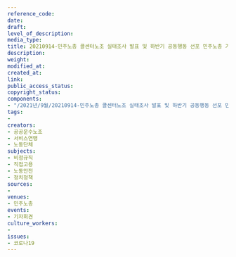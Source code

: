 ```yaml
---
reference_code: 
date: 
draft: 
level_of_description: 
media_type: 
title: 20210914-민주노총 콜센터노조 실태조사 발표 및 하반기 공동행동 선포 민주노총 기자간담회
description: 
weight: 
modified_at: 
created_at: 
link: 
public_access_status: 
copyright_status: 
components:
- "/2021년/9월/20210914-민주노총 콜센터노조 실태조사 발표 및 하반기 공동행동 선포 민주노총 기자간담회/_1D25254.jpg"
tags:
- 
creators:
- 공공운수노조
- 서비스연맹
- 노동단체
subjects:
- 비정규직
- 직접고용
- 노동안전
- 정치정책
sources:
- 
venues:
- 민주노총
events:
- 기자회견
culture_workers:
- 
issues:
- 코로나19
---
```

